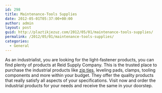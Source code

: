 ```yaml
---
id: 298
title: Maintenance-Tools Supplies
date: 2012-05-01T05:37:00+00:00
author: admin
layout: post
guid: http://plaztikjezuz.com/2012/05/01/maintenance-tools-supplies/
permalink: /2012/05/01/maintenance-tools-supplies/
categories:
  - General
---
```

As an industrialist, you are looking for the light-fastener products, you can find plenty of products at Reid Supply Company. This is the trusted place to purchase the industrial products like [zip ties](http://www.reidsupply.com/products/tools-maintenance-shop-supplies/tool-room-aids-maintenance-supplies/ties-light-fasteners/cable-ties/), leveling pads, clamps, tooling components and more within your budget. They offer the quality products that really satisfy all aspects of your specifications. Visit now and order the industrial products for your needs and receive the same in your doorstep.